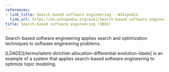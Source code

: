 ```yaml
---
references:
- link_title: Search-based software engineering - Wikipedia
  link_url: https://en.wikipedia.org/wiki/Search-based_software_engineering
title: Search-based software engineering (SBSE)
---
```

Search-based software engineering applies search and
optimization techniques to software engineering problems.

[LDADE][/terms/latent-dirichlet-allocation-differential-evolution-ldade] is an example of a system that applies search-based software engineering to optimize topic modeling.